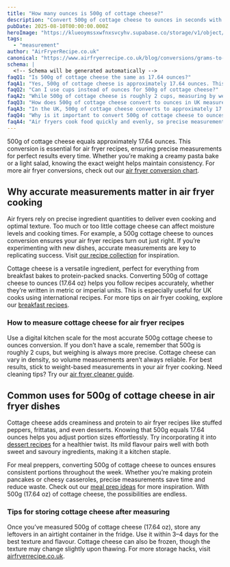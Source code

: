 ```yaml
---
title: "How many ounces is 500g of cottage cheese?"
description: "Convert 500g of cottage cheese to ounces in seconds with our easy guide. Perfect for air fryer recipes and meal prep!"
pubDate: 2025-08-10T00:00:00.000Z
heroImage: "https://klueoymssxwfnxsvcyhv.supabase.co/storage/v1/object/public/Shmucket/500g-cottage-cheese-to-ounces.webp"
tags:
  - "measurement"
author: "AirFryerRecipe.co.uk"
canonical: "https://www.airfryerrecipe.co.uk/blog/conversions/grams-to-ounces/500g-cottage-cheese-to-ounces"
schema: |
  <!-- Schema will be generated automatically -->
faqQ1: "Is 500g of cottage cheese the same as 17.64 ounces?"
faqA1: "Yes, 500g of cottage cheese is approximately 17.64 ounces. This conversion is based on the standard metric-to-imperial weight calculation, where 1 gram equals 0.035 ounces. For air fryer recipes, this precision ensures consistent results."
faqQ2: "Can I use cups instead of ounces for 500g of cottage cheese?"
faqA2: "While 500g of cottage cheese is roughly 2 cups, measuring by weight (ounces or grams) is more accurate. Cottage cheese can vary in density, so a kitchen scale is ideal for air fryer recipes where precision matters."
faqQ3: "How does 500g of cottage cheese convert to ounces in UK measurements?"
faqA3: "In the UK, 500g of cottage cheese converts to approximately 17.64 ounces, just like in other regions. The UK uses the same imperial ounce measurement for weight, making this conversion universal for recipes."
faqQ4: "Why is it important to convert 500g of cottage cheese to ounces for air fryer cooking?"
faqA4: "Air fryers cook food quickly and evenly, so precise measurements like 500g (17.64 oz) of cottage cheese ensure proper texture and doneness. Too much or too little can affect cooking times and recipe outcomes."
---
```

<p>500g of cottage cheese equals approximately 17.64 ounces. This conversion is essential for air fryer recipes, ensuring precise measurements for perfect results every time. Whether you’re making a creamy pasta bake or a light salad, knowing the exact weight helps maintain consistency. For more air fryer conversions, check out our <a href=https://www.airfryerrecipe.co.uk/air-fryer-conversion-chart>air fryer conversion chart</a>.</p>  

<h2>Why accurate measurements matter in air fryer cooking</h2>  
<p>Air fryers rely on precise ingredient quantities to deliver even cooking and optimal texture. Too much or too little cottage cheese can affect moisture levels and cooking times. For example, a 500g cottage cheese to ounces conversion ensures your air fryer recipes turn out just right. If you’re experimenting with new dishes, accurate measurements are key to replicating success. Visit <a href=https://www.airfryerrecipe.co.uk/recipes>our recipe collection</a> for inspiration.</p>  

<p>Cottage cheese is a versatile ingredient, perfect for everything from breakfast bakes to protein-packed snacks. Converting 500g of cottage cheese to ounces (17.64 oz) helps you follow recipes accurately, whether they’re written in metric or imperial units. This is especially useful for UK cooks using international recipes. For more tips on air fryer cooking, explore our <a href=https://www.airfryerrecipe.co.uk/recipe-category/breakfast>breakfast recipes</a>.</p>  

<h3>How to measure cottage cheese for air fryer recipes</h3>  
<p>Use a digital kitchen scale for the most accurate 500g cottage cheese to ounces conversion. If you don’t have a scale, remember that 500g is roughly 2 cups, but weighing is always more precise. Cottage cheese can vary in density, so volume measurements aren’t always reliable. For best results, stick to weight-based measurements in your air fryer cooking. Need cleaning tips? Try our <a href=https://www.airfryerrecipe.co.uk/air-fryer-cleaner>air fryer cleaner guide</a>.</p>  

<h2>Common uses for 500g of cottage cheese in air fryer dishes</h2>  
<p>Cottage cheese adds creaminess and protein to air fryer recipes like stuffed peppers, frittatas, and even desserts. Knowing that 500g equals 17.64 ounces helps you adjust portion sizes effortlessly. Try incorporating it into <a href=https://www.airfryerrecipe.co.uk/recipe-category/dessert>dessert recipes</a> for a healthier twist. Its mild flavour pairs well with both sweet and savoury ingredients, making it a kitchen staple.</p>  

<p>For meal preppers, converting 500g of cottage cheese to ounces ensures consistent portions throughout the week. Whether you’re making protein pancakes or cheesy casseroles, precise measurements save time and reduce waste. Check out our <a href=https://www.airfryerrecipe.co.uk/recipe-category/meal-prep>meal prep ideas</a> for more inspiration. With 500g (17.64 oz) of cottage cheese, the possibilities are endless.</p>  

<h3>Tips for storing cottage cheese after measuring</h3>  
<p>Once you’ve measured 500g of cottage cheese (17.64 oz), store any leftovers in an airtight container in the fridge. Use it within 3–4 days for the best texture and flavour. Cottage cheese can also be frozen, though the texture may change slightly upon thawing. For more storage hacks, visit <a href=https://www.airfryerrecipe.co.uk>airfryerrecipe.co.uk</a>.</p>
